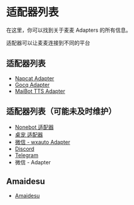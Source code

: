 # 适配器列表

在这里，你可以找到关于麦麦 Adapters 的所有信息。

适配器可以让麦麦连接到不同的平台

## 适配器列表
- [Napcat Adapter](./napcat)
- [Gocq Adapter](./gocq)
- [MaiBot TTS Adapter](./tts/)

## 适配器列表（可能未及时维护）
- [Nonebot 适配器](https://github.com/MaiM-with-u/nonebot-plugin-maibot-adapters)
- [桌宠 适配器](https://github.com/MaiM-with-u/MaiM-desktop-pet)
- [微信 - wxauto Adapter](https://github.com/aki66938/WeMai?tab=readme-ov-file)
- [Discord](https://github.com/2829798842/MaiBot-Discord-Adapter)
- [Telegram](https://github.com/MaiM-with-u/maibot-telegram-adapter)
- 微信 - Adapter

## Amaidesu
- [Amaidesu](https://github.com/MaiM-with-u/Amaidesu)